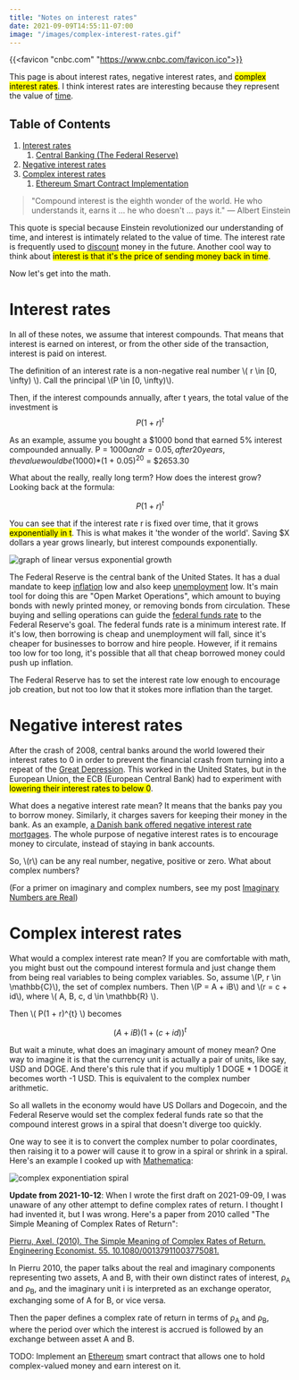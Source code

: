 ```yaml
---
title: "Notes on interest rates"
date: 2021-09-09T14:55:11-07:00
image: "/images/complex-interest-rates.gif"
---
```


{{<favicon "cnbc.com" "https://www.cnbc.com/favicon.ico">}}

This page is about interest rates, negative interest rates, and <mark>complex interest rates</mark>.
I think interest rates are interesting because they represent the value of [time](/tags/time/). 

## Table of Contents
1. [Interest rates](#positive)
   1. [Central Banking (The Federal Reserve)](#fed)
2. [Negative interest rates](#negative)
3. [Complex interest rates](#complex)
   1. [Ethereum Smart Contract Implementation](#eth)

> "Compound interest is the eighth wonder of the world. He who understands it, earns it ... he who doesn't ... pays it."
― Albert Einstein

This quote is special because Einstein revolutionized our understanding of time, and interest is intimately related to the value of time. The interest rate is frequently used to [discount](https://www.investopedia.com/terms/d/discountrate.asp) money in the future. Another cool way to think about <mark>interest is that it's the price of sending money back in time</mark>.

Now let's get into the math.
<a id="positive"></a>
# Interest rates
In all of these notes, we assume that interest compounds. That means that interest is earned on interest, or from the other side of the transaction, 
interest is paid on interest.

The definition of an interest rate is a non-negative real number \\( r \in [0, \infty) \\).
Call the principal \\(P \in [0, \infty)\\).

Then, if the interest compounds annually, after t years, the total value of the investment is $$ P(1 + r)^{t} $$

As an example, assume you bought a $1000 bond that earned 5% interest compounded annually. P = $1000 and r = 0.05, after 20 years, the value would be ($1000)*(1 + 0.05)<sup>20</sup> = $2653.30

What about the really, really long term? How does the interest grow? Looking back at the formula:

$$ P(1 + r)^{t} $$

You can see that if the interest rate r is fixed over time, that it grows <mark>exponentially in t</mark>. This is what makes it 'the wonder of the world'. Saving $X dollars a year grows linearly, but interest compounds exponentially.

<img src="/images/linear-exponential.png" alt="graph of linear versus exponential growth" />

<a id="fed"></a>

The Federal Reserve is the central bank of the United States. It has a dual mandate to keep [inflation](https://fred.stlouisfed.org/series/FPCPITOTLZGUSA) low and also keep [unemployment](https://fred.stlouisfed.org/series/UNRATE) low. It's main tool for doing this are "Open Market Operations", which amount to buying bonds with newly printed money, or removing bonds from circulation. These buying and selling operations can guide the [federal funds rate](https://www.federalreserve.gov/monetarypolicy/openmarket.htm) to the Federal Reserve's goal. The federal funds rate is a minimum interest rate. If it's low, then borrowing is cheap and unemployment will fall, since it's cheaper for businesses to borrow and hire people. However, if it remains too low for too long, it's possible that all that cheap borrowed money could push up inflation.

The Federal Reserve has to set the interest rate low enough to encourage job creation, but not too low that it stokes more inflation than the target.

<a id="negative"></a>
# Negative interest rates

After the crash of 2008, central banks around the world lowered their interest rates to 0 in order to prevent the financial crash from turning into a repeat of the [Great Depression](https://en.wikipedia.org/wiki/Great_Depression). This worked in the United States, but in the European Union, the ECB (European Central Bank) had to experiment with <mark>lowering their interest rates to below 0</mark>.

What does a negative interest rate mean? It means that the banks pay you to borrow money. Similarly, it charges savers for keeping their money in the bank. As an example, [a Danish bank offered negative interest rate mortgages](https://www.cnbc.com/2019/08/12/danish-bank-is-offering-10-year-mortgages-with-negative-interest-rates.html). The whole purpose of negative interest rates is to encourage money to circulate, instead of staying in bank accounts.

So, \\(r\\) can be any real number, negative, positive or zero. What about complex numbers? 

(For a primer on imaginary and complex numbers, see my post [Imaginary Numbers are Real](/posts/imaginary-numbers-are-real))

<a id="complex"></a>
# Complex interest rates

What would a complex interest rate mean? If you are comfortable with math, you might bust out the compound interest formula and just change them from being real variables to being complex variables. So, assume \\(P, r \in \mathbb{C}\\), the set of complex numbers. Then \\(P = A + iB\\) and \\(r = c + id\\), where \\( A, B, c, d \in \mathbb{R} \\).

Then \\( P(1 + r)^{t} \\) becomes

$$ (A + iB)(1 + (c + id))^{t} $$

But wait a minute, what does an imaginary amount of money mean? One way to imagine it is that the currency unit is actually a pair of units, like say, USD and DOGE. And there's this rule that if you multiply 1 DOGE * 1 DOGE it becomes worth -1 USD. This is equivalent to the complex number arithmetic. 

So all wallets in the economy would have US Dollars and Dogecoin, and the Federal Reserve would set the complex federal funds rate so that the compound interest grows in a spiral that doesn't diverge too quickly.

One way to see it is to convert the complex number to polar coordinates, then raising it to a power will cause it to grow in a spiral or shrink in a spiral. Here's an example I cooked up with [Mathematica](https://wolfram.com/mathematica):

![complex exponentiation spiral](/images/complex-interest-rates.gif)

__Update from 2021-10-12__:
When I wrote the first draft on 2021-09-09, I was unaware of any other attempt to define complex rates of return. I thought I had invented it, but I was wrong. Here's a paper from 2010 called "The Simple Meaning of Complex Rates of Return":

[Pierru, Axel. (2010). The Simple Meaning of Complex Rates of Return. Engineering Economist. 55. 10.1080/00137911003775081.](/pdf/2010-Pierru-ComplexInterest.pdf)

In Pierru 2010, the paper talks about the real and imaginary components representing two assets, A and B, with their own distinct rates of interest, &rho;<sub>A</sub> and &rho;<sub>B</sub>, and the imaginary unit i is interpreted as an exchange operator, exchanging some of A for B, or vice versa.

Then the paper defines a complex rate of return in terms of &rho;<sub>A</sub> and &rho;<sub>B</sub>, where the period over which the interest is accrued is followed by an exchange between asset A and B.

<a id="eth"></a>

TODO: Implement an [Ethereum](https://ethereum.org) smart contract that allows one to hold complex-valued money and earn interest on it.